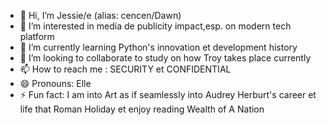 - 👋 Hi, I’m Jessie/e (alias: cencen/Dawn)
- 👀 I’m interested in media de publicity impact,esp. on modern tech platform
- 🌱 I’m currently learning Python's innovation et development history
- 💞️ I’m looking to collaborate to study on how Troy takes place currently
- 📫 How to reach me : SECURITY et CONFIDENTIAL
- 😄 Pronouns: Elle
- ⚡ Fun fact: I am into Art as if seamlessly into Audrey Herburt's career et life that Roman Holiday et enjoy reading Wealth of A Nation

<!---
cjie33311001/cjie33311001 is a ✨ special ✨ repository because its `README.md` (this file) appears on your GitHub profile.
You can click the Preview link to take a look at your changes.
--->
